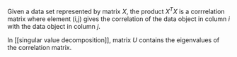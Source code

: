 
Given a data set represented by matrix $X$, the product $X^TX$ is a corrrelation matrix where element (i,j) gives the correlation of the data object in column $i$ with the data object in column $j$.

In [[singular value decomposition]], matrix $U$ contains the eigenvalues of the correlation matrix.
